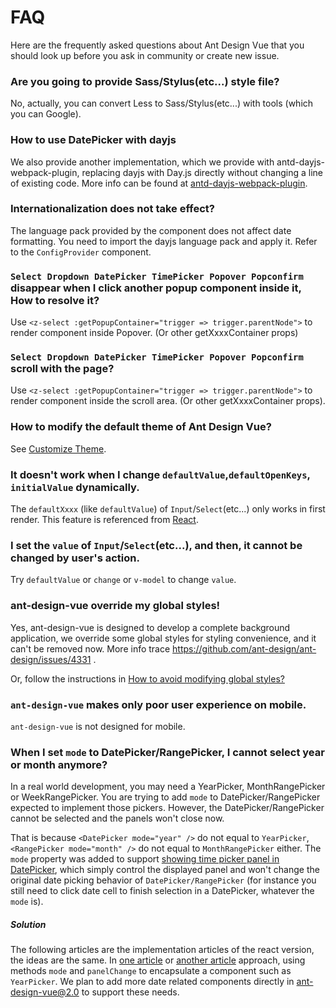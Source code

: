 # FAQ

Here are the frequently asked questions about Ant Design Vue that you should look up before you ask in community or create new issue.

### Are you going to provide Sass/Stylus(etc...) style file?

No, actually, you can convert Less to Sass/Stylus(etc...) with tools (which you can Google).

### How to use DatePicker with dayjs

We also provide another implementation, which we provide with antd-dayjs-webpack-plugin, replacing dayjs with Day.js directly without changing a line of existing code. More info can be found at [antd-dayjs-webpack-plugin](https://github.com/ant-design/antd-dayjs-webpack-plugin).

### Internationalization does not take effect?

The language pack provided by the component does not affect date formatting. You need to import the dayjs language pack and apply it. Refer to the `ConfigProvider` component.

### `Select Dropdown DatePicker TimePicker Popover Popconfirm` disappear when I click another popup component inside it, How to resolve it?

Use `<z-select :getPopupContainer="trigger => trigger.parentNode">` to render component inside Popover. (Or other getXxxxContainer props)

### `Select Dropdown DatePicker TimePicker Popover Popconfirm` scroll with the page?

Use `<z-select :getPopupContainer="trigger => trigger.parentNode">` to render component inside the scroll area. (Or other getXxxxContainer props).

### How to modify the default theme of Ant Design Vue?

See [Customize Theme](/docs/vue/customize-theme/).

### It doesn't work when I change `defaultValue`,`defaultOpenKeys`, `initialValue` dynamically.

The `defaultXxxx` (like `defaultValue`) of `Input`/`Select`(etc...) only works in first render. This feature is referenced from [React](https://facebook.github.io/react/docs/forms.html#controlled-components).

### I set the `value` of `Input`/`Select`(etc...), and then, it cannot be changed by user's action.

Try `defaultValue` or `change` or `v-model` to change `value`.

### ant-design-vue override my global styles!

Yes, ant-design-vue is designed to develop a complete background application, we override some global styles for styling convenience, and it can't be removed now. More info trace https://github.com/ant-design/ant-design/issues/4331 .

Or, follow the instructions in [How to avoid modifying global styles?](docs/react/customize-theme#How-to-avoid-modifying-global-styles-?)

### `ant-design-vue` makes only poor user experience on mobile.

`ant-design-vue` is not designed for mobile.

### When I set `mode` to DatePicker/RangePicker, I cannot select year or month anymore?

In a real world development, you may need a YearPicker, MonthRangePicker or WeekRangePicker. You are trying to add `mode` to DatePicker/RangePicker expected to implement those pickers. However, the DatePicker/RangePicker cannot be selected and the panels won't close now.

That is because `<DatePicker mode="year" />` do not equal to `YearPicker`, `<RangePicker mode="month" />` do not equal to `MonthRangePicker` either. The `mode` property was added to support [showing time picker panel in DatePicker](https://github.com/ant-design/ant-design/issues/5190), which simply control the displayed panel and won't change the original date picking behavior of `DatePicker/RangePicker` (for instance you still need to click date cell to finish selection in a DatePicker, whatever the `mode` is).

##### Solution

The following articles are the implementation articles of the react version, the ideas are the same. In [one article](https://juejin.im/post/5cf65c366fb9a07eca6968f9) or [another article](https://www.cnblogs.com/zyl-Tara/p/10197177.html) approach, using methods `mode` and `panelChange` to encapsulate a component such as `YearPicker`. We plan to add more date related components directly in ant-design-vue@2.0 to support these needs.
